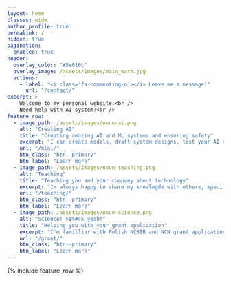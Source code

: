 ```yaml
---
layout: home
classes: wide
author_profile: true
permalink: /
hidden: true
pagination:
  enabled: true
header:
  overlay_color: "#5e616c"
  overlay_image: /assets/images/main_warm.jpg
  actions:
    - label: "<i class='fa-commenting-o'></i> Leave me a message!"
      url: "/contact/"
excerpt: >
    Welcome to my personal website.<br />
    Need help with AI system?<br />
feature_row:
  - image_path: /assets/images/noun-ai.png
    alt: "Creating AI"
    title: "Creating amazing AI and ML systems and ensuring safety"
    excerpt: "I can create models, draft system designs, test your AI system for vulnerabilities and brainstorm solutions with you. I am very keen on discusing these kind of problems - just reach out."
    url: "/mlai/"
    btn_class: "btn--primary"
    btn_label: "Learn more"
  - image_path: /assets/images/noun-teaching.png
    alt: "Teaching"
    title: "Teaching you and your company about technology"
    excerpt: "Im always happy to share my knowlegde with others, specifically on topics of: Python, Machine Learning, Computer Vision, AI and system design."
    url: "/teaching/"
    btn_class: "btn--primary"
    btn_label: "Learn more"
  - image_path: /assets/images/noun-science.png
    alt: "Science! F$%#ck yeah!"
    title: "Helping you with your grant application"
    excerpt: "I'm familliar with Polish NCBIR and NCN grant application processes, but feel free to talk about other sources."
    url: "/grant/"
    btn_class: "btn--primary"
    btn_label: "Learn more"      
---
```

{% include feature_row %}


